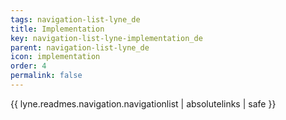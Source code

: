 ```yaml
---
tags: navigation-list-lyne_de
title: Implementation
key: navigation-list-lyne-implementation_de
parent: navigation-list-lyne_de
icon: implementation
order: 4
permalink: false  
---
```

{{ lyne.readmes.navigation.navigationlist | absolutelinks | safe }}



